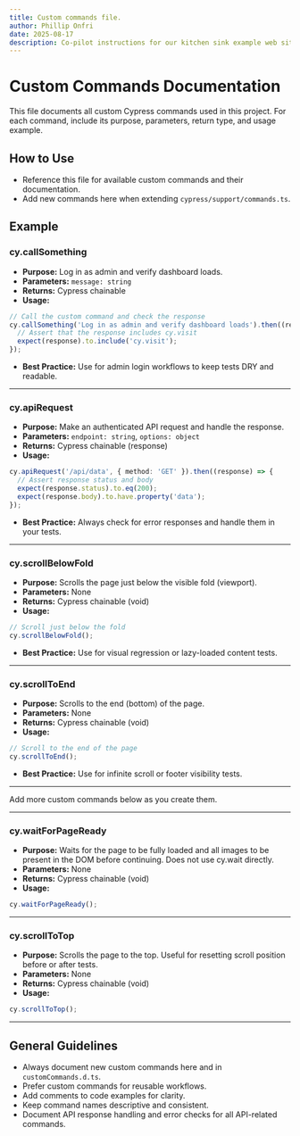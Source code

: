 ```yaml
---
title: Custom commands file.
author: Phillip Onfri
date: 2025-08-17
description: Co-pilot instructions for our kitchen sink example web site.
---
```



# Custom Commands Documentation

This file documents all custom Cypress commands used in this project. For each command, include its purpose, parameters, return type, and usage example.

## How to Use
- Reference this file for available custom commands and their documentation.
- Add new commands here when extending `cypress/support/commands.ts`.

## Example

### cy.callSomething
- **Purpose:** Log in as admin and verify dashboard loads.
- **Parameters:** `message: string`
- **Returns:** Cypress chainable
- **Usage:**
```typescript
// Call the custom command and check the response
cy.callSomething('Log in as admin and verify dashboard loads').then((response) => {
  // Assert that the response includes cy.visit
  expect(response).to.include('cy.visit');
});
```
- **Best Practice:** Use for admin login workflows to keep tests DRY and readable.

---

### cy.apiRequest
- **Purpose:** Make an authenticated API request and handle the response.
- **Parameters:** `endpoint: string`, `options: object`
- **Returns:** Cypress chainable (response)
- **Usage:**
```typescript
cy.apiRequest('/api/data', { method: 'GET' }).then((response) => {
  // Assert response status and body
  expect(response.status).to.eq(200);
  expect(response.body).to.have.property('data');
});
```
- **Best Practice:** Always check for error responses and handle them in your tests.

---

### cy.scrollBelowFold
- **Purpose:** Scrolls the page just below the visible fold (viewport).
- **Parameters:** None
- **Returns:** Cypress chainable (void)
- **Usage:**
```typescript
// Scroll just below the fold
cy.scrollBelowFold();
```
- **Best Practice:** Use for visual regression or lazy-loaded content tests.

---

### cy.scrollToEnd
- **Purpose:** Scrolls to the end (bottom) of the page.
- **Parameters:** None
- **Returns:** Cypress chainable (void)
- **Usage:**
```typescript
// Scroll to the end of the page
cy.scrollToEnd();
```
- **Best Practice:** Use for infinite scroll or footer visibility tests.

---
Add more custom commands below as you create them.

---

### cy.waitForPageReady
- **Purpose:** Waits for the page to be fully loaded and all images to be present in the DOM before continuing. Does not use cy.wait directly.
- **Parameters:** None
- **Returns:** Cypress chainable (void)
- **Usage:**
```typescript
cy.waitForPageReady();
```

---

### cy.scrollToTop
- **Purpose:** Scrolls the page to the top. Useful for resetting scroll position before or after tests.
- **Parameters:** None
- **Returns:** Cypress chainable (void)
- **Usage:**
```typescript
cy.scrollToTop();
```

---

## General Guidelines
- Always document new custom commands here and in `customCommands.d.ts`.
- Prefer custom commands for reusable workflows.
- Add comments to code examples for clarity.
- Keep command names descriptive and consistent.
- Document API response handling and error checks for all API-related commands.
